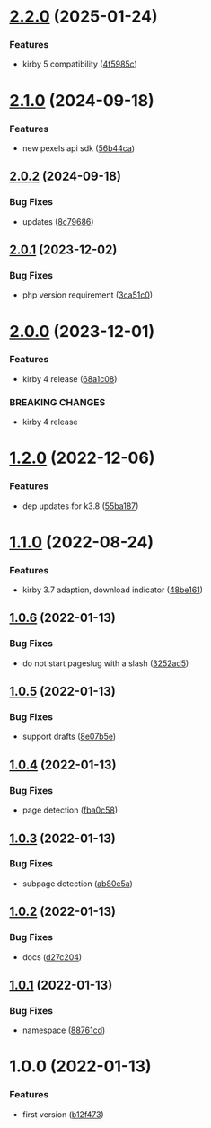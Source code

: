# [2.2.0](https://github.com/mauricerenck/pexels-image-field/compare/v2.1.0...v2.2.0) (2025-01-24)


### Features

* kirby 5 compatibility ([4f5985c](https://github.com/mauricerenck/pexels-image-field/commit/4f5985cf636d53237b96844c59ff123f9a0ef97a))

# [2.1.0](https://github.com/mauricerenck/pexels-image-field/compare/v2.0.2...v2.1.0) (2024-09-18)


### Features

* new pexels api sdk ([56b44ca](https://github.com/mauricerenck/pexels-image-field/commit/56b44ca71d769902f305e89bd233ca903e662c91))

## [2.0.2](https://github.com/mauricerenck/pexels-image-field/compare/v2.0.1...v2.0.2) (2024-09-18)


### Bug Fixes

* updates ([8c79686](https://github.com/mauricerenck/pexels-image-field/commit/8c7968667d5927ddcc66d43bcfda6a79444c86ce))

## [2.0.1](https://github.com/mauricerenck/pexels-image-field/compare/v2.0.0...v2.0.1) (2023-12-02)


### Bug Fixes

* php version requirement ([3ca51c0](https://github.com/mauricerenck/pexels-image-field/commit/3ca51c0a8497999e9914ffec7579a87f03971581))

# [2.0.0](https://github.com/mauricerenck/pexels-image-field/compare/v1.2.0...v2.0.0) (2023-12-01)


### Features

* kirby 4 release ([68a1c08](https://github.com/mauricerenck/pexels-image-field/commit/68a1c08233e0f12d42dc05425cad0de2d91d6d1b))


### BREAKING CHANGES

* kirby 4 release

# [1.2.0](https://github.com/mauricerenck/pexels-image-field/compare/v1.1.0...v1.2.0) (2022-12-06)


### Features

* dep updates for k3.8 ([55ba187](https://github.com/mauricerenck/pexels-image-field/commit/55ba187350b818f67b2e8933d28d28b4512efe2f))

# [1.1.0](https://github.com/mauricerenck/pexels-image-field/compare/v1.0.6...v1.1.0) (2022-08-24)


### Features

* kirby 3.7 adaption, download indicator ([48be161](https://github.com/mauricerenck/pexels-image-field/commit/48be161e65d6c57475c4a1cde1d13a108e889009))

## [1.0.6](https://github.com/mauricerenck/pexels-image-field/compare/v1.0.5...v1.0.6) (2022-01-13)


### Bug Fixes

* do not start pageslug with a slash ([3252ad5](https://github.com/mauricerenck/pexels-image-field/commit/3252ad5648e5804f07b09f2b990cf57304cf53ef))

## [1.0.5](https://github.com/mauricerenck/pexels-image-field/compare/v1.0.4...v1.0.5) (2022-01-13)


### Bug Fixes

* support drafts ([8e07b5e](https://github.com/mauricerenck/pexels-image-field/commit/8e07b5ec9c3788ab13e31c34323c19d6de1b2368))

## [1.0.4](https://github.com/mauricerenck/pexels-image-field/compare/v1.0.3...v1.0.4) (2022-01-13)


### Bug Fixes

* page detection ([fba0c58](https://github.com/mauricerenck/pexels-image-field/commit/fba0c581a2c63b1e9b815e5a33e09e9b7e1ec45c))

## [1.0.3](https://github.com/mauricerenck/pexels-image-field/compare/v1.0.2...v1.0.3) (2022-01-13)


### Bug Fixes

* subpage detection ([ab80e5a](https://github.com/mauricerenck/pexels-image-field/commit/ab80e5aec7d1f652a70d5585201e3e8839fb94e6))

## [1.0.2](https://github.com/mauricerenck/pexels-image-field/compare/v1.0.1...v1.0.2) (2022-01-13)


### Bug Fixes

* docs ([d27c204](https://github.com/mauricerenck/pexels-image-field/commit/d27c204d3e730da754c7904c9183ec938fce42b1))

## [1.0.1](https://github.com/mauricerenck/pexels-image-field/compare/v1.0.0...v1.0.1) (2022-01-13)


### Bug Fixes

* namespace ([88761cd](https://github.com/mauricerenck/pexels-image-field/commit/88761cd212ca0b5ed802b5b9cbe899bd8857f82f))

# 1.0.0 (2022-01-13)


### Features

* first version ([b12f473](https://github.com/mauricerenck/pexels-image-field/commit/b12f4730581051fffba8dced2d85fc3898dfa6ea))
